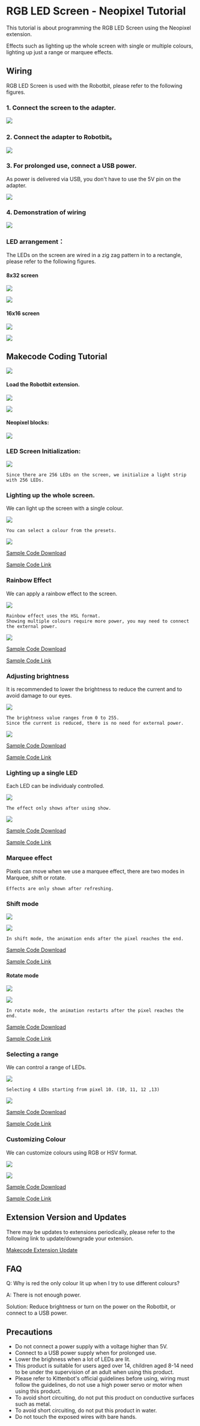 # RGB LED Screen - Neopixel Tutorial

This tutorial is about programming the RGB LED Screen using the Neopixel extension.

Effects such as lighting up the whole screen with single or multiple colours, lighting up just a range or marquee effects.

## Wiring

RGB LED Screen is used with the Robotbit, please refer to the following figures. 

### 1. Connect the screen to the adapter.

![](./LEDMatrixT1/matrixtoadapter.jpg)

### 2. Connect the adapter to Robotbit。

![](./LEDMatrixT3/adaptertorobotbit.png)

### 3. For prolonged use, connect a USB power.

As power is delivered via USB, you don't have to use the 5V pin on the adapter.

![](./LEDMatrix/usb.jpg)

### 4. Demonstration of wiring

![](./LEDMatrix/usbpower.jpg)

### LED arrangement：

The LEDs on the screen are wired in a zig zag pattern in to a rectangle, please refer to the following figures.

#### 8x32 screen

![](./LEDMatrixT1/0832.png)

![](./LEDMatrixT1/0832pixels.png)

#### 16x16 screen

![](./LEDMatrixT1/1616.png)

![](./LEDMatrixT1/1616pixels.png)

## Makecode Coding Tutorial

![](./images/mcbanner.png)

#### Load the Robotbit extension.

![](./LEDMatrixT1/2.png) 

![](./LEDMatrixT1/1.png) 

#### Neopixel blocks:

![](./LEDMatrixT1/3.png) 

### LED Screen Initialization:

![](./LEDMatrixT1/code1.png)

    Since there are 256 LEDs on the screen, we initialize a light strip with 256 LEDs.

### Lighting up the whole screen.

We can light up the screen with a single colour.

![](./LEDMatrixT1/code2.png)

    You can select a colour from the presets.
    
![](./LEDMatrixT1/allred.jpg)

[Sample Code Download](https://bit.ly/LEDMatrixT1_01Hex)

[Sample Code Link](https://makecode.microbit.org/_XDpRDjarw5cH)

### Rainbow Effect

We can apply a rainbow effect to the screen.

![](./LEDMatrixT1/code3.png)

    Rainbow effect uses the HSL format.
    Showing multiple colours require more power, you may need to connect the external power.
    
![](./LEDMatrixT1/rainbow.jpg)

[Sample Code Download](https://bit.ly/LEDMatrixT1_02Hex)

[Sample Code Link](https://makecode.microbit.org/_Kj80s46jqCju)

### Adjusting brightness

It is recommended to lower the brightness to reduce the current and to avoid damage to our eyes.

![](./LEDMatrixT1/code4.png)
    
    The brightness value ranges from 0 to 255.
    Since the current is reduced, there is no need for external power.

![](./LEDMatrixT1/brightness.jpg)

[Sample Code Download](https://bit.ly/LEDMatrixT1_03Hex)

[Sample Code Link](https://makecode.microbit.org/_2diVmMKc4ThV)
    
### Lighting up a single LED

Each LED can be individualy controlled.

![](./LEDMatrixT1/code5.png)

    The effect only shows after using show.
    
![](./LEDMatrixT1/pixel.jpg)

[Sample Code Download](https://bit.ly/LEDMatrixT1_04Hex)

[Sample Code Link](https://makecode.microbit.org/_AsPV8k5RqTbR)
  
### Marquee effect
   
Pixels can move when we use a marquee effect, there are two modes in Marquee, shift or rotate.

    Effects are only shown after refreshing.

### Shift mode

![](./LEDMatrixT1/code6.png)

![](./LEDMatrixT1/ledmove.gif)

    In shift mode, the animation ends after the pixel reaches the end.

[Sample Code Download](https://bit.ly/LEDMatrixT1_05Hex)

[Sample Code Link](https://makecode.microbit.org/_J0hJf2AmrUsY)
  
#### Rotate mode

![](./LEDMatrixT1/code7.png)

![](./LEDMatrixT1/ledloop.gif)

    In rotate mode, the animation restarts after the pixel reaches the end.

[Sample Code Download](https://bit.ly/LEDMatrixT1_06Hex)

[Sample Code Link](https://makecode.microbit.org/_RACcp4VzPD21)
    
### Selecting a range

We can control a range of LEDs.

![](./LEDMatrixT1/code9.png)

    Selecting 4 LEDs starting from pixel 10. (10, 11, 12 ,13)
    
![](./LEDMatrixT1/ledrange.jpg)

[Sample Code Download](https://bit.ly/LEDMatrixT1_07Hex)

[Sample Code Link](https://makecode.microbit.org/_FTRb2M4hm2Ke)

### Customizing Colour

We can customize colours using RGB or HSV format.

![](./LEDMatrixT1/code8.png)
    
![](./LEDMatrixT1/rgbhsl.gif)

[Sample Code Download](https://bit.ly/LEDMatrixT1_08Hex) 

[Sample Code Link](https://makecode.microbit.org/_KirTzVa9JX6q)

## Extension Version and Updates

There may be updates to extensions periodically, please refer to the following link to update/downgrade your extension.

[Makecode Extension Update](../../../Makecode/makecode_extensionUpdate)

## FAQ

Q: Why is red the only colour lit up when I try to use different colours?

A: There is not enough power.

Solution: Reduce brightness or turn on the power on the Robotbit, or connect to a USB power.

## Precautions

- Do not connect a power supply with a voltage higher than 5V.
- Connect to a USB power supply when for prolonged use.
- Lower the brighness when a lot of LEDs are lit.
- This product is suitable for users aged over 14, children aged 8-14 need to be under the supervision of an adult when using this product.
- Please refer to Kittenbot's official guidelines before using, wiring must follow the guidelines, do not use a high power servo or motor when using this product.
- To avoid short circuiting, do not put this product on conductive surfaces such as metal.
- To avoid short circuiting, do not put this product in water.
- Do not touch the exposed wires with bare hands.


